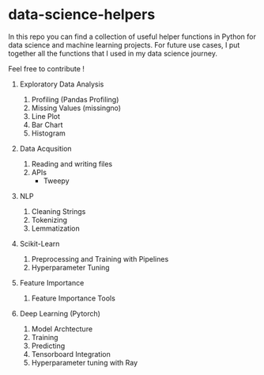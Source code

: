 # data-science-helpers

In this repo you can find a collection of useful helper functions in Python for data science and machine learning projects. For future use cases, I put together all the functions that I used in my data science journey.

Feel free to contribute !

1. Exploratory Data Analysis
    1. Profiling (Pandas Profiling)
    2. Missing Values (missingno)
    3. Line Plot
    4. Bar Chart
    5. Histogram

2. Data Acqusition
    1. Reading and writing files
    2. APIs
        * Tweepy

3. NLP
    1. Cleaning Strings
    2. Tokenizing
    3. Lemmatization

4. Scikit-Learn
    1. Preprocessing and Training with Pipelines
    2. Hyperparameter Tuning

5. Feature Importance
    1. Feature Importance Tools

6. Deep Learning (Pytorch)
    1. Model Archtecture
    2. Training
    3. Predicting
    4. Tensorboard Integration
    5. Hyperparameter tuning with Ray